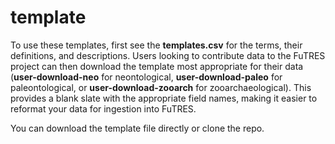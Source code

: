 # template
To use these templates, first see the **templates.csv** for the terms, their definitions, and descriptions. Users looking to contribute data to the FuTRES project can then download the template most appropriate for their data (**user-download-neo** for neontological, **user-download-paleo** for paleontological, or **user-download-zooarch** for zooarchaeological). This provides a blank slate with the appropriate field names, making it easier to reformat your data for ingestion into FuTRES.

You can download the template file directly or clone the repo.
